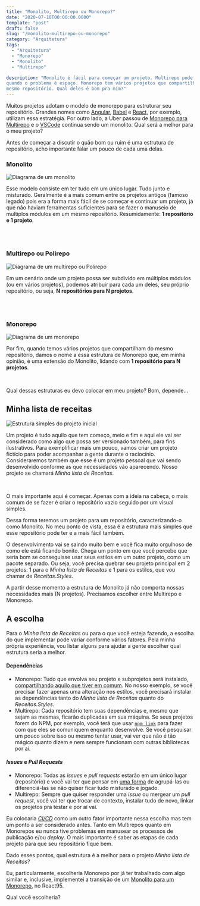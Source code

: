 ```yaml
---
title: "Monolito, Multirepo ou Monorepo?"
date: "2020-07-10T00:00:00.0000"
template: "post"
draft: false
slug: "/monolito-multirepo-ou-monorepo"
category: "Arquitetura"
tags:
  - "Arquitetura"
  - "Monorepo"
  - "Monolito"
  - "Multirepo"

description: "Monolito é fácil para começar um projeto. Multirepo pode ser bom
quando o problema é espaço. Monorepo tem vários projetos que compartilham o
mesmo repositório. Qual deles é bom pra mim?"
---
```


Muitos projetos adotam o modelo de monorepo para estruturar seu repositório.
Grandes nomes como [Angular](https://github.com/angular/angular),
[Babel](https://github.com/babel/babel) e
[React](https://github.com/facebook/react), por exemplo, utilizam essa
estratégia. Por outro lado, a Uber passou de [Monorepo para Multirepo](https://www.youtube.com/watch?v=lV8-1S28ycM) e o [VSCode](https://github.com/microsoft/vscode) continua sendo
um monolito. Qual será a melhor para o meu projeto?

Antes de começar a discutir o quão bom ou ruim é uma estrutura de repositório,
acho importante falar um pouco de cada uma delas.

### Monolito

<span class="figure float-left">

![Diagrama de um monolito](https://github.com/user-attachments/assets/dbe5d54c-dcab-45d7-930f-408b8aeca79a)

</span>

Esse modelo consiste em ter tudo em um único lugar. Tudo junto e misturado.
Geralmente é a mais comum entre os projetos antigos (famoso legado) pois era a
forma mais fácil de se começar e continuar um projeto, já que não haviam
ferramentas suficientes para se fazer o manuseio de multiplos módulos em um
mesmo repositório. Resumidamente: **1 repositório e 1 projeto**.

<br class="hide-sm"/>
<br  class="hide-sm"/>

### Multirepo ou Polirepo

<span class="figure float-right">

![Diagrama de um multirepo ou Polirepo](https://github.com/user-attachments/assets/ada284e3-1c79-4c7d-abdd-996d86dcc67f)

</span>

Em um cenário onde um projeto possa ser subdivido em múltiplos módulos (ou em
vários projetos), podemos atribuir para cada um deles, seu próprio repositório,
ou seja, **N repositórios para N projetos**.

<br class="hide-sm"/>
<br class="hide-sm"/>

### Monorepo

<span class="figure float-left">

![Diagrama de um monorepo](https://github.com/user-attachments/assets/a8595005-a5f1-4029-b37d-cf3f05d49d10)

</span>

Por fim, quando temos vários projetos que compartilham do mesmo repositório,
damos o nome a essa estrutura de Monorepo que, em minha opinião, é uma extensão
do Monolito, lidando com **1 repositório para N projetos**.

<br class="hide-sm" />

Qual dessas estruturas eu devo colocar em meu projeto? Bom, depende...

## Minha lista de receitas

<span class="figure float-left">

![Estrutura simples do projeto inicial](https://github.com/user-attachments/assets/81d40de6-1ad4-48dc-954f-6011eed6a40c)

</span>

Um projeto é tudo aquilo que tem começo, meio e fim e aqui ele vai ser
considerado como algo que possa ser versionado também, para fins ilustrativos.
Para exemplificar mais um pouco, vamos criar um projeto fictício para poder
acompanhar a gente durante o raciocínio.
Consideraremos também que esse é um projeto pessoal que vai sendo desenvolvido
conforme as que necessidades vão aparecendo. Nosso projeto se chamará _Minha
lista de Receitas_.

<br class="hide-sm" />

O mais importante aqui é começar. Apenas com a ideia na cabeça, o mais comum de
se fazer é criar o repositório vazio seguido por um visual simples.

Dessa forma teremos um projeto para um repositório, caracterizando-o como
Monolito. No meu ponto de vista, essa é a estrutura mais simples que esse
repositório pode ter e a mais fácil também.

O desenvolvimento vai se saindo muito bem e você fica muito orgulhoso de como
ele está ficando bonito. Chega um ponto em que você percebe que seria bom
se conseguisse usar seus estilos em um outro projeto, como um pacote separado.
Ou seja, você precisa quebrar seu projeto principal em 2 projetos: 1 para o
_Minha lista de Receitas_ e 1 para os estilos, que vou chamar de
_Receitas.Styles_.

A partir desse momento a estrutura de Monolito já não comporta nossas
necessidades mais (N projetos). Precisamos escolher entre Multirepo e Monorepo.

## A escolha

Para o _Minha lista de Receitas_ ou para o que você esteja fazendo, a escolha do
que implementar pode variar conforme vários fatores. Pela minha própria
experiência, vou listar alguns para ajudar a gente escolher qual estrutura seria
a melhor.

#### Dependências

- Monorepo: Tudo que envolva seu projeto e subprojetos será instalado,
  [compartilhando aquilo que tiver em comum](https://classic.yarnpkg.com/en/docs/workspaces).
  No nosso exemplo, se você precisar fazer apenas uma alteração nos estilos,
  você precisará instalar as dependências tanto do _Minha lista de Receitas_
  quanto do _Receitas.Styles_.
- Multirepo: Cada repositório tem suas dependências e, mesmo que sejam as
  mesmas, ficarão duplicadas em sua máquina. Se seus projetos forem do NPM, por
  exemplo, você terá que usar [`npm link`](https://docs.npmjs.com/cli/link) para
  fazer com que eles se comuniquem enquanto desenvolve. Se você pesquisar um
  pouco sobre isso ou mesmo tentar usar, vai ver que não é tão mágico quanto
  dizem e nem sempre funcionam com outras bibliotecas por aí.

#### _Issues_ e _Pull Requests_

- Monorepo: Todas as _issues_ e _pull requests_ estarão em um único lugar
  (repositório) e você vai ter que pensar em
  [uma forma](https://github.com/actions/labeler) de agrupá-las ou
  diferenciá-las se não quiser ficar tudo misturado e jogado.
- Multirepo: Sempre que quiser responder uma _issue_ ou mergear um _pull
  request_, você vai ter que trocar de contexto, instalar tudo de novo, linkar
  os projetos pra testar e por aí vai.

Eu colocaria [_CI/CD_](https://en.wikipedia.org/wiki/CI/CD) como um outro fator
importante nessa escolha mas tem um ponto a ser considerado antes. Tanto em
Multirepos quanto em Monorepos eu nunca tive problemas em manusear os processos
de publicação e/ou _deploy_. O mais importante é saber as etapas de cada projeto
para que seu repositório fique bem.

Dado esses pontos, qual estrutura é a melhor para o projeto _Minha lista de
Receitas_?

Eu, particularmente, escolheria Monorepo por já ter trabalhado com algo similar
e, inclusive, implementei a transição de um
[Monolito para um Monorepo](https://github.com/React95/React95/pull/117), no
React95.

Qual você escolheria?
